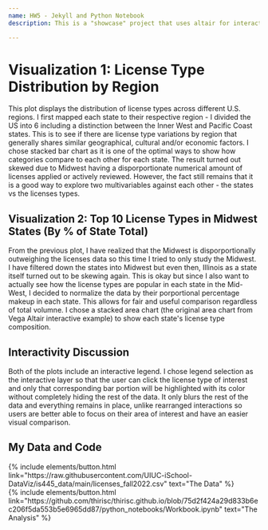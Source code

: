```yaml
---
name: HW5 - Jekyll and Python Notebook
description: This is a "showcase" project that uses altair for interactive viz!

---
```


# Visualization 1: License Type Distribution by Region

This plot displays the distribution of license types across different U.S. regions. I first mapped each state to their respective region - I divided the US into 6 including a distinction between the Inner West and Pacific Coast states. This is to see if there are license type variations by region that generally shares similar geographical, cultural and/or economic factors. I chose stacked bar chart as it is one of the optimal ways to show how categories compare to each other for each state. The result turned out skewed due to Midwest having a disporportionate numerical amount of licenses applied or actively reviewed. However, the fact still remains that it is a good way to explore two multivariables against each other - the states vs the licenses types. 

## Visualization 2: Top 10 License Types in Midwest States (By % of State Total)

From the previous plot, I have realized that the Midwest is disporportionally outweighing the licenses data so this time I tried to only study the Midwest. I have filtered down the states into Midwest but even then, Illinois as a state itself turned out to be skewing again. This is okay but since I also want to actually see how the license types are popular in each state in the Mid-West, I decided to normalize the data by their porportional percentage makeup in each state. This allows for fair and useful comparison regardless of total volumne. I chose a stacked area chart (the original area chart from Vega Altair interactive example) to show each state's license type composition. 

## Interactivity Discussion
Both of the plots include an interactive legend. I chose legend selection as the interactive layer so that the user can click the license type of interest and only that corresponding bar portion will be highlighted with its color without completely hiding the rest of the data. It only blurs the rest of the data and everything remains in place, unlike rearranged interactions so users are better able to focus on their area of interest and have an easier visual comparison. 


## My Data and Code
<div class="left">
{% include elements/button.html link="https://raw.githubusercontent.com/UIUC-iSchool-DataViz/is445_data/main/licenses_fall2022.csv" text="The Data" %}
</div>

<div class="right">
{% include elements/button.html link="https://github.com/thirisc/thirisc.github.io/blob/75d2f424a29d833b6ec206f5da553b5e6965dd87/python_notebooks/Workbook.ipynb" text="The Analysis" %}
</div>
